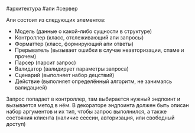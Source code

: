 #архитектура #апи #сервер

Апи состоит из следующих элементов:
- Модель (данные о какой-либо сущности в структуре)
- Контроллер (класс, отслеживающий апи запросы)
- Форматтер (класс, формирующий апи ответы)
- Прерыватель (вызывает ошибки в случае неавторизации, спаме и прочем)
- Парсер (парсит запрос)
- Валидатор (валидирует параметры запроса)
- Сценарий (выполняет набор децствий)
- Действие (выполняет определённый алгоритм, не занимаясь валидацией)


Запрос попадает в контроллер, там выбирается нужный эндпоинт и вызывается метод в нём. В декораторе эндпоинта должен быть описан набор аргументов и их тип, чтобы запрос выполнился, а также состояния клиента (наличие сессии, авторизация, или свободный доступ)
